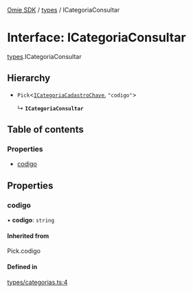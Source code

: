 [Omie SDK](../README.md) / [types](../modules/types.md) / ICategoriaConsultar

# Interface: ICategoriaConsultar

[types](../modules/types.md).ICategoriaConsultar

## Hierarchy

- `Pick`<[`ICategoriaCadastroChave`](types.ICategoriaCadastroChave.md), ``"codigo"``\>

  ↳ **`ICategoriaConsultar`**

## Table of contents

### Properties

- [codigo](types.ICategoriaConsultar.md#codigo)

## Properties

### codigo

• **codigo**: `string`

#### Inherited from

Pick.codigo

#### Defined in

[types/categorias.ts:4](https://github.com/lucas-bogos/omie-sdk/blob/96c014c/src/types/categorias.ts#L4)
